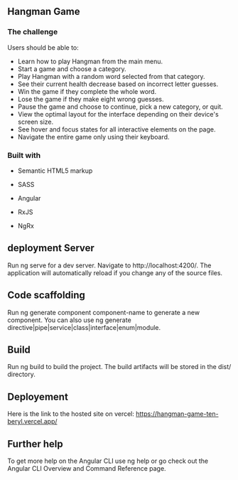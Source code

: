 ## Hangman Game

### The challenge

Users should be able to:

- Learn how to play Hangman from the main menu.
- Start a game and choose a category.
- Play Hangman with a random word selected from that category.
- See their current health decrease based on incorrect letter guesses.
- Win the game if they complete the whole word.
- Lose the game if they make eight wrong guesses.
- Pause the game and choose to continue, pick a new category, or quit.
- View the optimal layout for the interface depending on their device's screen size.
- See hover and focus states for all interactive elements on the page.
- Navigate the entire game only using their keyboard.



### Built with

- Semantic HTML5 markup
- SASS 


- Angular
- RxJS
- NgRx 
## deployment Server

Run ng serve for a dev server. Navigate to http://localhost:4200/. The application will automatically reload if you change any of the source files.

## Code scaffolding
Run ng generate component component-name to generate a new component. You can also use ng generate directive|pipe|service|class|interface|enum|module.

## Build
Run ng build to build the project. The build artifacts will be stored in the dist/ directory.

## Deployement

Here is the link to the hosted site on vercel: https://hangman-game-ten-beryl.vercel.app/
 ## Further help 
 To get more help on the Angular CLI use ng help or go check out the Angular CLI Overview and Command Reference page.

